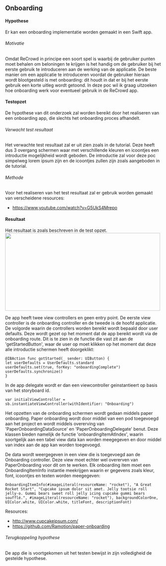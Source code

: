 Onboarding
----------------
#### Hypothese 
Er kan een onboarding implementatie worden gemaakt in een Swift app.

###### Motivatie
Omdat ReCrowd in principe een soort spel is waarbij de gebruiker punten moet behalen om beloningen te krijgen is het handig om de gebruiker bij het eerste gebruik te introduceren aan de werking van de applicatie. De beste manier om een applicatie te introduceren voordat de gebruiker hieraan wordt blootgesteld is met onboarding: dit houdt in dat er bij het eerste gebruik een korte uitleg wordt getoond. In deze poc wil ik graag uitzoeken hoe onboarding werk voor eventueel gebruik in de ReCrowd app.

#### Testopzet
De hypothese van dit onderzoek zal worden bereikt door het realiseren van een onboarding app, die slechts het onboarding proces afhandelt. 

###### Verwacht test resultaat
Het verwachte test resultaat zal er uit zien zoals in de tutorial. Deze heeft dus 3 overgang schermen waar met verschillende kleuren en icoontjes een introductie mogelijkheid wordt geboden. De introductie zal voor deze poc simpelweg lorem ipsum zijn en de icoontjes zullen zijn zoals aangeboden in de tutorial.

###### Methode
Voor het realiseren van het test resultaat zal er gebruik worden gemaakt van verscheidene resources:
* https://www.youtube.com/watch?v=G5UkS4Mrepo

#### Resultaat
Het resultaat is zoals beschreven in de test opzet.
<br><img src="https://i.imgur.com/ZDpprwg.png" width="500" height="250"><br>

De app heeft twee view controllers en geen entry point. De eerste view controller is de onboarding controller en de tweede is de hoofd applicatie. De volgorde waarin de controllers worden bereikt wordt bepaald door user defaults. Deze wordt gezet op het moment dat de app bereikt wordt via de onboarding route. Dit is te zien in de functie die  vast zit aan de 'getStartedButton', waar de user op moet klikken op het moment dat deze alle introductie schermen heeft doorgeklikt:

```
@IBAction func gotStarted(_ sender: UIButton) {
let userDefaults = UserDefaults.standard
userDefaults.set(true, forKey: "onboardingComplete")
userDefaults.synchronize()
}
```
In de app delegate wordt er dan een viewcontroller geinstantieert op basis van het storyboard id.
```
var initialViewController = sb.instantiateViewController(withIdentifier: "Onboarding")
```

Het opzetten van de onboarding schermen wordt gedaan middels paper onboarding. Paper onboarding wordt door middel van een pod toegevoegd aan het project en wordt middels overerving van 'PaperOnboardingDataSource' en 'PaperOnboardingDelegate' benut. Deze klassen bieden namelijk de functie 'onboardingItemAtIndex', waarin soortgelijk aan een tabel view data kan worden meegegeven en door middel van index aan de app kan worden toegevoegd.

De data wordt weergegeven in een view die is toegevoegd aan de Onboarding controller. Deze view moet echter wel overerven van PaperOnboarding voor dit om te werken. Elk onboarding item moet een OnboardingItemInfo instantie meekrijgen waarin er gegevens zoals kleur, font, icoontjes en texten worden meegegeven:
```
OnboardingItemInfo(#imageLiteral(resourceName: "rocket"), "A Great Rocket Start", "Cupcake ipsum dolor sit amet. Jelly tootsie roll jelly-o. Gummi bears sweet roll jelly icing cupcake gummi bears soufflé.", #imageLiteral(resourceName: "rocket"), backgroundColorOne, UIColor.white, UIColor.white, titleFont, descriptionFont)
```

Resources:
* http://www.cupcakeipsum.com/
* https://github.com/Ramotion/paper-onboarding

###### Terugkoppeling hypothese
De app die is voortgekomen uit het testen bewijst in zijn volledigheid de gestelde hypothese.
